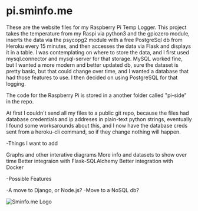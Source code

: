 # pi.sminfo.me

These are the website files for my Raspberry Pi Temp Logger.
This project takes the temperature from my Raspi via python3 and the gpiozero module, inserts the data via the psycopg2 module with a free PostgreSql db from Heroku every 15 minutes, and then accesses the data via Flask and displays it in a table. I was contemplating on where to store the data, and I first used mysql.connector and mysql-server for that storage. MySQL worked fine, but I wanted a more modern and better updated db, sure the dataset is pretty basic, but that could change over time, and I wanted a database that had those features to use. I then decided on using PostgreSQL for that logging.

The code for the Raspberry Pi is stored in a another folder called "pi-side" in the repo.

At first I couldn't send all my files to a public git repo, because the files had database credentials and ip addreses in plain-text python strings, eventually I found some worksarounds about this, and I now have the database creds sent from a heroku-cli command, so if they change nothing will happen.


-Things I want to add
 
 Graphs and other interative diagrams
  More info and datasets to show over time
  Better integraion with Flask-SQLAlchemy
  Better integration with Docker
  
 -Possible Features
 
 -A move to Django, or Node.js?
  -Move to a NoSQL db?
  

![Sminfo.me Logo](https://i.imgur.com/QqAPb6N.png)


